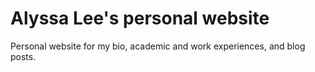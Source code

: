 # Alyssa Lee's personal website

Personal website for my bio, academic and work experiences, and blog posts.